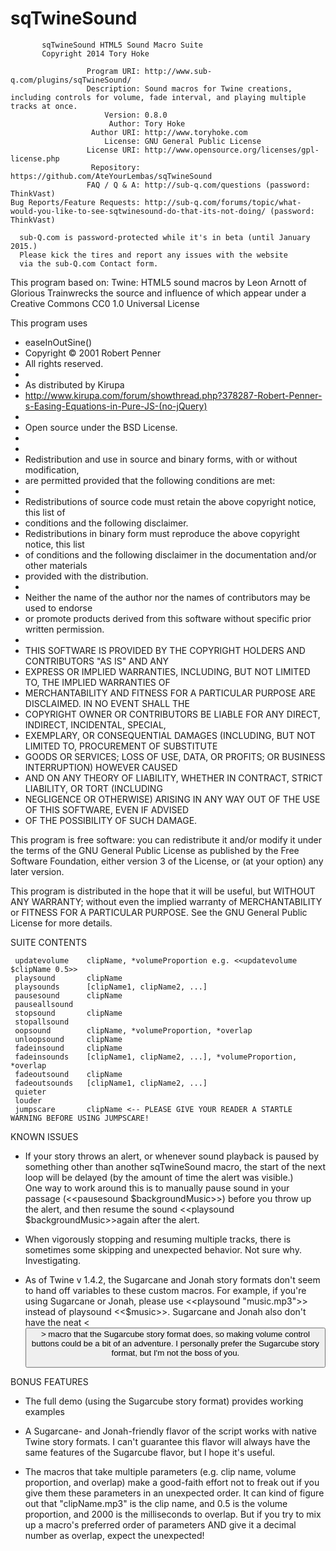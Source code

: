 sqTwineSound
============

           sqTwineSound HTML5 Sound Macro Suite
           Copyright 2014 Tory Hoke

                     Program URI: http://www.sub-q.com/plugins/sqTwineSound/
                     Description: Sound macros for Twine creations, including controls for volume, fade interval, and playing multiple tracks at once.
                         Version: 0.8.0
                          Author: Tory Hoke
                      Author URI: http://www.toryhoke.com
                         License: GNU General Public License
                     License URI: http://www.opensource.org/licenses/gpl-license.php
                      Repository: https://github.com/AteYourLembas/sqTwineSound
                     FAQ / Q & A: http://sub-q.com/questions (password: ThinkVast)
    Bug Reports/Feature Requests: http://sub-q.com/forums/topic/what-would-you-like-to-see-sqtwinesound-do-that-its-not-doing/ (password: ThinkVast)

      sub-Q.com is password-protected while it's in beta (until January 2015.)
      Please kick the tires and report any issues with the website
      via the sub-Q.com Contact form.


This program based on:
Twine: HTML5 sound macros by Leon Arnott of Glorious Trainwrecks
the source and influence of which appear under a Creative Commons CC0 1.0 Universal License

This program uses
 * easeInOutSine()
 * Copyright © 2001 Robert Penner
 * All rights reserved.
 *
 * As distributed by Kirupa
 * http://www.kirupa.com/forum/showthread.php?378287-Robert-Penner-s-Easing-Equations-in-Pure-JS-(no-jQuery)
 *
 * Open source under the BSD License. 
 * 
 * 
 * Redistribution and use in source and binary forms, with or without modification, 
 * are permitted provided that the following conditions are met:
 * 
 * Redistributions of source code must retain the above copyright notice, this list of 
 * conditions and the following disclaimer.
 * Redistributions in binary form must reproduce the above copyright notice, this list 
 * of conditions and the following disclaimer in the documentation and/or other materials 
 * provided with the distribution.
 * 
 * Neither the name of the author nor the names of contributors may be used to endorse 
 * or promote products derived from this software without specific prior written permission.
 * 
 * THIS SOFTWARE IS PROVIDED BY THE COPYRIGHT HOLDERS AND CONTRIBUTORS "AS IS" AND ANY 
 * EXPRESS OR IMPLIED WARRANTIES, INCLUDING, BUT NOT LIMITED TO, THE IMPLIED WARRANTIES OF
 * MERCHANTABILITY AND FITNESS FOR A PARTICULAR PURPOSE ARE DISCLAIMED. IN NO EVENT SHALL THE
 * COPYRIGHT OWNER OR CONTRIBUTORS BE LIABLE FOR ANY DIRECT, INDIRECT, INCIDENTAL, SPECIAL,
 * EXEMPLARY, OR CONSEQUENTIAL DAMAGES (INCLUDING, BUT NOT LIMITED TO, PROCUREMENT OF SUBSTITUTE
 * GOODS OR SERVICES; LOSS OF USE, DATA, OR PROFITS; OR BUSINESS INTERRUPTION) HOWEVER CAUSED 
 * AND ON ANY THEORY OF LIABILITY, WHETHER IN CONTRACT, STRICT LIABILITY, OR TORT (INCLUDING
 * NEGLIGENCE OR OTHERWISE) ARISING IN ANY WAY OUT OF THE USE OF THIS SOFTWARE, EVEN IF ADVISED 
 * OF THE POSSIBILITY OF SUCH DAMAGE. 


This program is free software: you can redistribute it and/or modify
it under the terms of the GNU General Public License as published by
the Free Software Foundation, either version 3 of the License, or
(at your option) any later version.
  
This program is distributed in the hope that it will be useful,
but WITHOUT ANY WARRANTY; without even the implied warranty of
MERCHANTABILITY or FITNESS FOR A PARTICULAR PURPOSE.  See the
GNU General Public License for more details.


SUITE CONTENTS


     updatevolume    clipName, *volumeProportion e.g. <<updatevolume $clipName 0.5>>
     playsound       clipName
     playsounds      [clipName1, clipName2, ...]
     pausesound      clipName
     pauseallsound   
     stopsound       clipName
     stopallsound    
     oopsound        clipName, *volumeProportion, *overlap
     unloopsound     clipName
     fadeinsound     clipName
     fadeinsounds    [clipName1, clipName2, ...], *volumeProportion, *overlap
     fadeoutsound    clipName
     fadeoutsounds   [clipName1, clipName2, ...]
     quieter
     louder
     jumpscare       clipName <-- PLEASE GIVE YOUR READER A STARTLE WARNING BEFORE USING JUMPSCARE!



KNOWN ISSUES

- If your story throws an alert, or whenever sound playback is paused by something other than another sqTwineSound macro, the start of the next loop will be delayed (by the amount of time the alert was visible.) One way to work around this is to manually pause sound in your passage (<<pausesound $backgroundMusic>>) before you throw up the alert, and then resume the sound <<playsound $backgroundMusic>>again after the alert.

- When vigorously stopping and resuming multiple tracks, there is sometimes some skipping and unexpected behavior. Not sure why. Investigating.

- As of Twine v 1.4.2, the Sugarcane and Jonah story formats don't seem to hand off variables to these custom macros. For example, if you're using Sugarcane or Jonah, please use <<playsound "music.mp3">> instead of playsound <<$music>>. Sugarcane and Jonah also don't have the neat <<button>> macro that the Sugarcube story format does, so making volume control buttons could be a bit of an adventure. I personally prefer the Sugarcube story format, but I'm not the boss of you.


BONUS FEATURES

- The full demo (using the Sugarcube story format) provides working examples

- A Sugarcane- and Jonah-friendly flavor of the script works with native Twine story formats. I can't guarantee this flavor will always have the same features of the Sugarcube flavor, but I hope it's useful.

- The macros that take multiple parameters (e.g. clip name, volume proportion, and overlap) make a good-faith effort not to freak out if you give them these parameters in an unexpected order. It can kind of figure out that "clipName.mp3" is the clip name, and 0.5 is the volume proportion, and 2000 is the milliseconds to overlap. But if you try to mix up a macro's preferred order of parameters AND give it a decimal number as overlap, expect the unexpected!